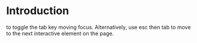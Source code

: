# Introduction
to toggle the tab key moving focus. Alternatively, use esc then tab to move to the next interactive element on the page.
